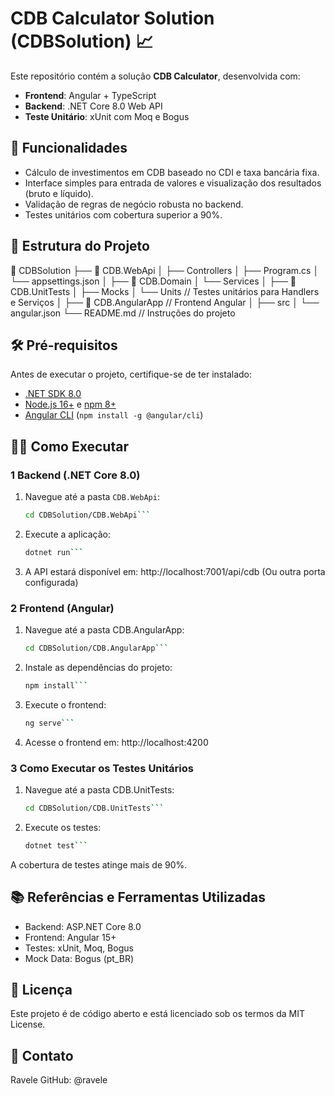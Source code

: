 # CDB Calculator Solution (CDBSolution) 📈

Este repositório contém a solução **CDB Calculator**, desenvolvida com:
- **Frontend**: Angular + TypeScript
- **Backend**: .NET Core 8.0 Web API
- **Teste Unitário**: xUnit com Moq e Bogus

## 🚀 Funcionalidades
- Cálculo de investimentos em CDB baseado no CDI e taxa bancária fixa.
- Interface simples para entrada de valores e visualização dos resultados (bruto e líquido).
- Validação de regras de negócio robusta no backend.
- Testes unitários com cobertura superior a 90%.

## 📂 Estrutura do Projeto

📂 CDBSolution 
	├── 📁 CDB.WebApi │
		├── Controllers │
		├── Program.cs │
		└── appsettings.json │
	├── 📁 CDB.Domain │
		└── Services │
	├── 📁 CDB.UnitTests │
		├── Mocks │
		└── Units // Testes unitários para Handlers e Serviços │
	├── 📁 CDB.AngularApp // Frontend Angular │
		├── src │
		└── angular.json
└── README.md // Instruções do projeto

## 🛠️ Pré-requisitos

Antes de executar o projeto, certifique-se de ter instalado:
- [.NET SDK 8.0](https://dotnet.microsoft.com/download)
- [Node.js 16+](https://nodejs.org) e [npm 8+](https://www.npmjs.com/)
- [Angular CLI](https://angular.io/guide/setup-local) (`npm install -g @angular/cli`)

## 🏃‍♂️ Como Executar

### 1 Backend (.NET Core 8.0)
1. Navegue até a pasta `CDB.WebApi`:  
   ```bash
   cd CDBSolution/CDB.WebApi```
   
2. Execute a aplicação:
   ```bash
   dotnet run```
   
3. A API estará disponível em: http://localhost:7001/api/cdb (Ou outra porta configurada)

### 2 Frontend (Angular)
1. Navegue até a pasta CDB.AngularApp:
   ```bash
   cd CDBSolution/CDB.AngularApp```
   
2. Instale as dependências do projeto:
   ```bash
   npm install```
   
3. Execute o frontend:
   ```bash
   ng serve```
   
4. Acesse o frontend em: http://localhost:4200

### 3 Como Executar os Testes Unitários
1. Navegue até a pasta CDB.UnitTests:
   ```bash
   cd CDBSolution/CDB.UnitTests```
   
2. Execute os testes:
   ```bash
   dotnet test```
A cobertura de testes atinge mais de 90%.

## 📚 Referências e Ferramentas Utilizadas
- Backend: ASP.NET Core 8.0
- Frontend: Angular 15+
- Testes: xUnit, Moq, Bogus
- Mock Data: Bogus (pt_BR)

## 📝 Licença
Este projeto é de código aberto e está licenciado sob os termos da MIT License.

## 📧 Contato
Ravele
GitHub: @ravele